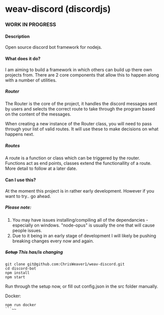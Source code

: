 # weav-discord (discordjs)
### WORK IN PROGRESS
#### Description

Open source discord bot framework for nodejs.

#### What does it do? 

I am aiming to build a framework in which others can build up there own projects from. There are 2 core components that allow this to happen along with a number of utilities.

##### Router

The Router is the core of the project, it handles the discord messages sent by users and selects the correct route to take through the program based on the content of the messages. 
                                                                                                                                                                                                                   
When creating a new instance of the Router class, you will need to pass through your list of valid routes. It will use these to make decisions on what happens next.

##### Routes

A route is a function or class which can be triggered by the router. Functions act as end points, classes extend the functionallity of a route. More detail to follow at a later date.

#### Can I use this?

At the moment this project is in rather early development. However if you want to try.. go ahead. 

##### Please note: 

1. You may have issues installing/compiling all of the dependancies - especially on windows. "node-opus" is usually the one that will cause people issues.
1. Due to it being in an early stage of development I will likely be pushing breaking changes every now and again. 

##### ~~Setup~~ This has/is changing
```
git clone git@github.com:ChrisWeaver1/weav-discord.git
cd discord-bot
npm install
npm start
```

Run through the setup now, or fill out config.json in the src folder manually.

Docker:
```
npm run docker
```~~